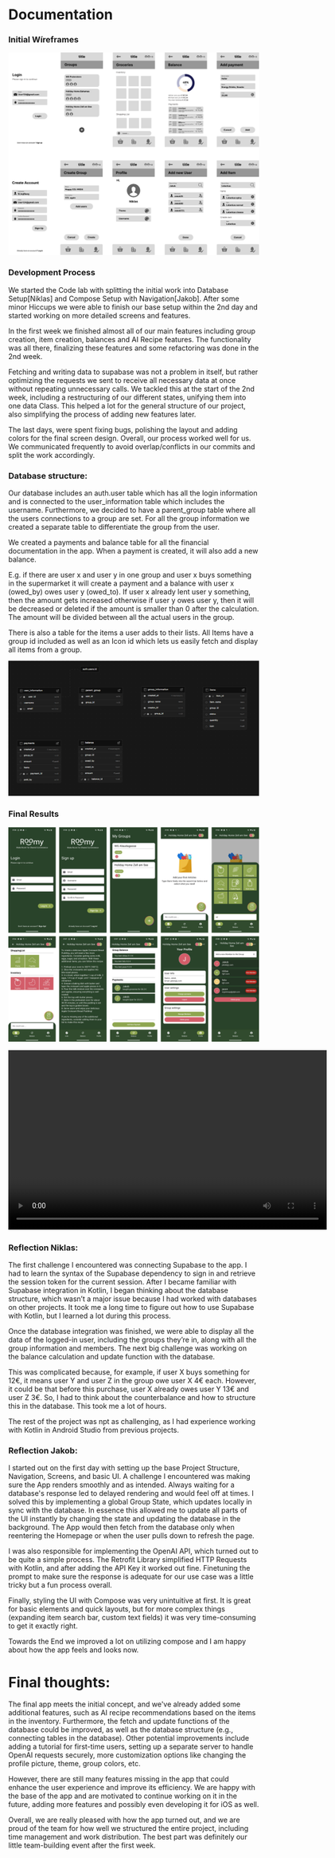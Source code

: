 # Documentation 

### Initial Wíreframes

![mockups](images/wireframes.png)


### Development Process

We started the Code lab with splitting the initial work into Database Setup[Niklas] and Compose Setup with Navigation[Jakob]. After some minor Hiccups we were able to finish our base setup within the 2nd day and started working on more detailed screens and features.

In the first week we finished almost all of our main features including group creation, item creation, balances and AI Recipe features. The functionality was all there, finalizing these features and some refactoring was done in the 2nd week.

Fetching and writing data to supabase was not a problem in itself, but rather optimizing the requests we sent to receive all necessary data at once without repeating unnecessary calls. We tackled this at the start of the 2nd week, including a restructuring of our different states, unifying them into one data Class.
This helped a lot for the general structure of our project, also simplifying the process of adding new features later.

The last days, were spent fixing bugs, polishing the layout and adding colors for the final screen design. 
Overall, our process worked well for us. We communicated frequently to avoid overlap/conflicts in our commits and split the work accordingly.

### Database structure:

Our database includes an auth.user table which has all the login information and is connected to the user_information table which includes the username. Furthermore, we decided to have a parent_group table where all the users connections to a group are set. For all the group information we created a separate table to differentiate the group from the user.

We created a payments and balance table for all the financial documentation in the app. When a payment is created, it will also add a new balance.

E.g. if there are user x and user y in one group and user x buys something in the supermarket it will create a payment and a balance with user x (owed_by) owes user y (owed_to). If user x already lent user y something, then the amount gets increased otherwise if user y owes user y, then it will be decreased or deleted if the amount is smaller than 0 after the calculation. The amount will be divided between all the actual users in the group.

There is also a table for the items a user adds to their lists. All Items have a group id included as well as an Icon id which lets us easily fetch and display all items from a group.

![database](images/database.png)


### Final Results

![screenshots](images/screenshots.png)

<video width="640" height="360" controls>
  <source src="images/screenrecording.mp4" type="video/mp4">
  Your browser does not support the video tag.
</video>

### Reflection Niklas:

The first challenge I encountered was connecting Supabase to the app. I had to learn the syntax of the Supabase dependency to sign in and retrieve the session token for the current session. After I became familiar with Supabase integration in Kotlin, I began thinking about the database structure, which wasn’t a major issue because I had worked with databases on other projects. It took me a long time to figure out how to use Supabase with Kotlin, but I learned a lot during this process. 

Once the database integration was finished, we were able to display all the data of the logged-in user, including the groups they’re in, along with all the group information and members. The next big challenge was working on the balance calculation and update function with the database.

This was complicated because, for example, if user X buys something for 12€, it means user Y and user Z in the group owe user X 4€ each. However, it could be that before this purchase, user X already owes user Y 13€ and user Z 3€. So, I had to think about the counterbalance and how to structure this in the database. This took me a lot of hours. 

The rest of the project was npt as challenging, as I had experience working with Kotlin in Android Studio from previous projects. 

### Reflection Jakob:

I started out on the first day with setting up the base Project Structure, Navigation, Screens, and basic UI. A challenge I encountered was making sure the App renders smoothly and as intended. Always waiting for a database's response led to delayed rendering and would feel off at times. I solved this by implementing a global Group State, which updates locally in sync with the database. In essence this allowed me to update all parts of the UI instantly by changing the state and updating the database in the background. The App would then fetch from the database only when reentering the Homepage or when the user pulls down to refresh the page.



I was also responsible for implementing the OpenAI API, which turned out to be quite a simple process.  The Retrofit Library simplified HTTP Requests with Kotlin, and after adding the API Key it worked out fine. Finetuning the prompt to make sure the response is adequate for our use case was a little tricky but a fun process overall.



Finally, styling the UI with Compose was very unintuitive at first. It is great for basic elements and quick layouts, but for more complex things (expanding item search bar, custom text fields) it was very time-consuming to get it exactly right.

Towards the End we improved a lot on utilizing compose and I am happy about how the app feels and looks now. 


# Final thoughts:

The final app meets the initial concept, and we've already added some additional features, such as AI recipe recommendations based on the items in the inventory. Furthermore, the fetch and update functions of the database could be improved, as well as the database structure (e.g., connecting tables in the database). Other potential improvements include adding a tutorial for first-time users, setting up a separate server to handle OpenAI requests securely,  more customization options like changing the profile picture, theme, group colors, etc. 

However, there are still many features missing in the app that could enhance the user experience and improve its efficiency. We are happy with the base of the app and are motivated to continue working on it in the future, adding more features and possibly even developing it for iOS as well. 

Overall, we are really pleased with how the app turned out, and we are proud of the team for how well we structured the entire project, including time management and work distribution. The best part was definitely our little team-building event after the first week. 
